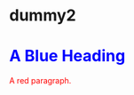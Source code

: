 # dummy2
<html>
<body>

<h1 style="color:blue;">A Blue Heading</h1>

<p style="color:red;">A red paragraph.</p>

</body>
</html>

